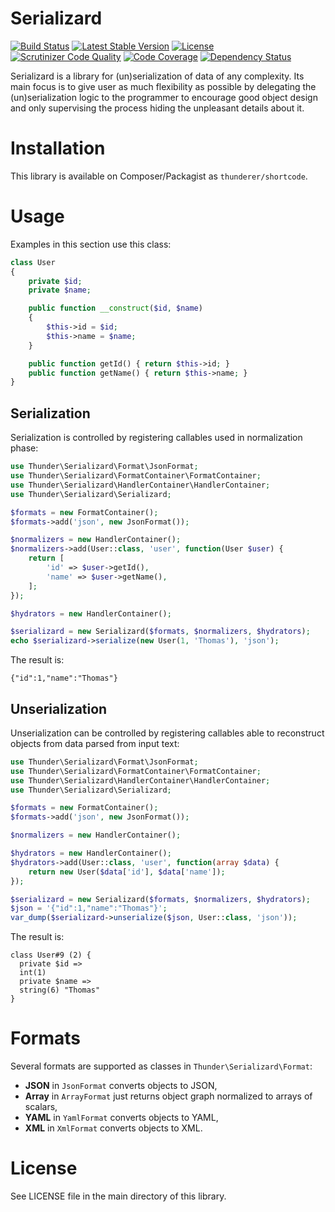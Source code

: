 # Serializard

[![Build Status](https://travis-ci.org/thunderer/Serializard.svg?branch=master)](https://travis-ci.org/thunderer/Serializard)
[![Latest Stable Version](https://poser.pugx.org/thunderer/serializard/v/stable)](https://packagist.org/packages/thunderer/serializard)
[![License](https://poser.pugx.org/thunderer/serializard/license)](https://packagist.org/packages/thunderer/serializard)
[![Scrutinizer Code Quality](https://scrutinizer-ci.com/g/thunderer/Serializard/badges/quality-score.png?b=master)](https://scrutinizer-ci.com/g/thunderer/Serializard/?branch=master)
[![Code Coverage](https://scrutinizer-ci.com/g/thunderer/Serializard/badges/coverage.png?b=master)](https://scrutinizer-ci.com/g/thunderer/Serializard/?branch=master)
[![Dependency Status](https://www.versioneye.com/user/projects/56bb2af62a29ed0034380546/badge.svg)](https://www.versioneye.com/user/projects/56bb2af62a29ed0034380546)

Serializard is a library for (un)serialization of data of any complexity. Its main focus is to give user as much flexibility as possible by delegating the (un)serialization logic to the programmer to encourage good object design and only supervising the process hiding the unpleasant details about it.

# Installation

This library is available on Composer/Packagist as `thunderer/shortcode`.

# Usage

Examples in this section use this class:

```php
class User
{
    private $id;
    private $name;

    public function __construct($id, $name)
    {
        $this->id = $id;
        $this->name = $name;
    }

    public function getId() { return $this->id; }
    public function getName() { return $this->name; }
}
```


## Serialization

Serialization is controlled by registering callables used in normalization phase:

```php
use Thunder\Serializard\Format\JsonFormat;
use Thunder\Serializard\FormatContainer\FormatContainer;
use Thunder\Serializard\HandlerContainer\HandlerContainer;
use Thunder\Serializard\Serializard;

$formats = new FormatContainer();
$formats->add('json', new JsonFormat());

$normalizers = new HandlerContainer();
$normalizers->add(User::class, 'user', function(User $user) {
    return [
        'id' => $user->getId(),
        'name' => $user->getName(),
    ];
});

$hydrators = new HandlerContainer();

$serializard = new Serializard($formats, $normalizers, $hydrators);
echo $serializard->serialize(new User(1, 'Thomas'), 'json');
```

The result is:

```
{"id":1,"name":"Thomas"}
```


## Unserialization

Unserialization can be controlled by registering callables able to reconstruct objects from data parsed from input text:

```php
use Thunder\Serializard\Format\JsonFormat;
use Thunder\Serializard\FormatContainer\FormatContainer;
use Thunder\Serializard\HandlerContainer\HandlerContainer;
use Thunder\Serializard\Serializard;

$formats = new FormatContainer();
$formats->add('json', new JsonFormat());

$normalizers = new HandlerContainer();

$hydrators = new HandlerContainer();
$hydrators->add(User::class, 'user', function(array $data) {
    return new User($data['id'], $data['name']);
});

$serializard = new Serializard($formats, $normalizers, $hydrators);
$json = '{"id":1,"name":"Thomas"}';
var_dump($serializard->unserialize($json, User::class, 'json'));
```

The result is:

```
class User#9 (2) {
  private $id =>
  int(1)
  private $name =>
  string(6) "Thomas"
}
```

# Formats

Several formats are supported as classes in `Thunder\Serializard\Format`:

- **JSON** in `JsonFormat` converts objects to JSON,
- **Array** in `ArrayFormat` just returns object graph normalized to arrays of scalars,
- **YAML** in `YamlFormat` converts objects to YAML,
- **XML** in `XmlFormat` converts objects to XML.

# License

See LICENSE file in the main directory of this library.
